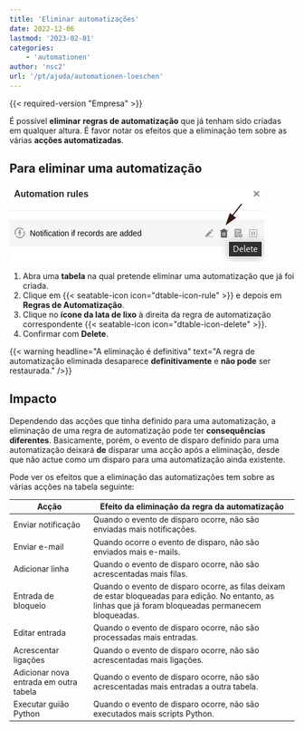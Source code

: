 ```yaml
---
title: 'Eliminar automatizações'
date: 2022-12-06
lastmod: '2023-02-01'
categories:
    - 'automationen'
author: 'nsc2'
url: '/pt/ajuda/automationen-loeschen'
---
```


{{< required-version "Empresa" >}}

É possível **eliminar** **regras de automatização** que já tenham sido criadas em qualquer altura. É favor notar os efeitos que a eliminação tem sobre as várias **acções automatizadas**.

## Para eliminar uma automatização

![Eliminar uma automatização](images/delete-an-automation-rule.png)

1. Abra uma **tabela** na qual pretende eliminar uma automatização que já foi criada.
2. Clique em {{< seatable-icon icon="dtable-icon-rule" >}} e depois em **Regras de Automatização**.
3. Clique no **ícone da lata de lixo** à direita da regra de automatização correspondente {{< seatable-icon icon="dtable-icon-delete" >}}.
4. Confirmar com **Delete**.

{{< warning  headline="A eliminação é definitiva"  text="A regra de automatização eliminada desaparece **definitivamente** e **não pode** ser restaurada." />}}

## Impacto

Dependendo das acções que tinha definido para uma automatização, a eliminação de uma regra de automatização pode ter **consequências diferentes**. Basicamente, porém, o evento de disparo definido para uma automatização deixará **de** disparar uma acção após a eliminação, desde que não actue como um disparo para uma automatização ainda existente.

Pode ver os efeitos que a eliminação das automatizações tem sobre as várias acções na tabela seguinte:

| Acção                                  | Efeito da eliminação da regra da automatização                                                                                                           |
| -------------------------------------- | -------------------------------------------------------------------------------------------------------------------------------------------------------- |
| Enviar notificação                     | Quando o evento de disparo ocorre, não são enviadas mais notificações.                                                                                   |
| Enviar e-mail                          | Quando ocorre o evento de disparo, não são enviados mais e-mails.                                                                                        |
| Adicionar linha                        | Quando o evento de disparo ocorre, não são acrescentadas mais filas.                                                                                     |
| Entrada de bloqueio                    | Quando o evento de disparo ocorre, as filas deixam de estar bloqueadas para edição. No entanto, as linhas que já foram bloqueadas permanecem bloqueadas. |
| Editar entrada                         | Quando o evento de disparo ocorre, não são processadas mais entradas.                                                                                    |
| Acrescentar ligações                   | Quando o evento de disparo ocorre, não são acrescentadas mais ligações.                                                                                  |
| Adicionar nova entrada em outra tabela | Quando o evento de disparo ocorre, não são acrescentadas mais entradas a outra tabela.                                                                   |
| Executar guião Python                  | Quando o evento de disparo ocorre, não são executados mais scripts Python.                                                                               |
